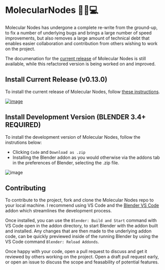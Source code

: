 # MolecularNodes 🧬🍝💻
Molecular Nodes has undergone a complete re-write from the ground-up, to fix a number of underlying bugs and brings a large number of speed improvements, but also removes a large amount of technical debt that enables easier collaboration and contribution from others wishing to work on the project.

The documenation for the [current release](https://bradyajohnston.github.io/MolecularNodes/) of Molecular Nodes is still available, while this refactored version is being worked on and improved.



## Install Current Release (v0.13.0)
To install the current release of Molecular Nodes, follow [these instructions](https://bradyajohnston.github.io/MolecularNodes/installation.html).

[![image](https://user-images.githubusercontent.com/36021261/205629018-a6722f88-505e-4cb6-a641-8d423aa26963.png)](https://youtu.be/CvmFaRVmZRU)

## Install Development Version (BLENDER 3.4+ REQUIRED)

To install the development version of Molecular Nodes, follow the instrutions below:
- Clicking `Code` and `Download as .zip`
- Installing the Blender addon as you would otherwise via the addons tab in the preferences of Blender, selecting the .zip file.

![image](https://user-images.githubusercontent.com/36021261/203896389-c0c7268c-a5ad-4c15-8171-c25a3af35935.png)


## Contributing
To contribute to the project, fork and clone the Molecular Nodes repo to your local machine. I recommend using VS Code and the [Blender VS Code](https://github.com/JacquesLucke/blender_vscode) addon which streamlines the development process. 

Once installed, you can use the `Blender: Build and Start` command with VS Code open in the addon directory, to start Blender with the addon built and installed. Any changes that are then made to the underlying addon code, can be quickly previewed inside of the running Blender by using the VS Code command `Blender: Reload Addonds`.

Once happy with your code, open a pull request to discuss and get it reviewed by others working on the project. Open a draft pull request early, or open an issue to discuss the scope and feasability of potential features.
